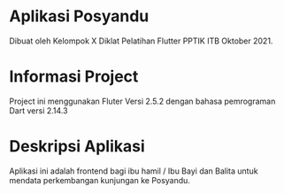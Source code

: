# Aplikasi Posyandu

Dibuat oleh Kelompok X Diklat Pelatihan Flutter PPTIK ITB Oktober 2021.

# Informasi Project

Project ini menggunakan Fluter Versi 2.5.2 dengan bahasa pemrograman Dart versi 2.14.3

# Deskripsi Aplikasi

Aplikasi ini adalah frontend bagi ibu hamil / Ibu Bayi dan Balita untuk mendata perkembangan kunjungan ke Posyandu. 

